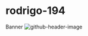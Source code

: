 # rodrigo-194
Banner 
![github-header-image](https://user-images.githubusercontent.com/100863769/171006488-233d07a3-565d-4dc4-92b3-a68db54882f8.png)
